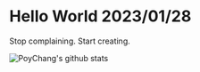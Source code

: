 # Hello World 2023/01/28

Stop complaining. Start creating.

![PoyChang's github stats](https://github-readme-stats.vercel.app/api?username=poychang&show_icons=true&theme=dracula)
